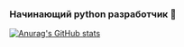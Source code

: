 ### Начинающий python разработчик 🐍

[![Anurag's GitHub stats](https://github-readme-stats.vercel.app/api?username=ZoomZerzz)](https://github.com/anuraghazra/github-readme-stats)